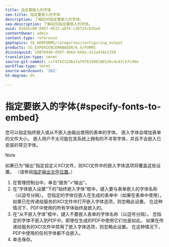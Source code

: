 ```yaml
---
title: 指定要嵌入的字体
seo-title: 指定要嵌入的字体
description: 了解如何指定要嵌入的字体。
seo-description: 了解如何指定要嵌入的字体。
uuid: 02da5c00-0467-4633-a076-c36725cbfbad
contentOwner: admin
content-type: reference
geptopics: SG_AEMFORMS/categories/configuring_output
products: SG_EXPERIENCEMANAGER/6.4/FORMS
discoiquuid: 180f0448-d507-4b6d-bb8a-d12a434e1250
translation-type: tm+mt
source-git-commit: ccf4f4232d6a7af0781480106526c4c6fcb7c40e
workflow-type: tm+mt
source-wordcount: '262'
ht-degree: 0%

---
```



# 指定要嵌入的字体{#specify-fonts-to-embed}

您可以指定始终嵌入或从不嵌入由输出使用的表单的字体。 嵌入字体会增加表单的文件大小。 嵌入用户不太可能在其系统上拥有的不寻常字体，并且不会嵌入已安装的常见字体。

>[!NOTE]
>
>如果已为“输出”指定自定义XCI文件，则XCI文件中的嵌入字体选项将覆盖这些设置。 （请参阅[指定输出文件位置](/help/forms/using/admin-help/specify-file-locations-output.md#specify-file-locations-for-output)。）

1. 在管理控制台中，单击“服务”>“输出”。
1. 在“字体嵌入设置”下的“始终嵌入字体”框中，键入要与表单嵌入的字体名称（以逗号分隔）。 您指定的字体仅嵌入在生成的表单中（如果在表单中使用）。 如果已在传递给服务的XCI文件中打开嵌入字体选项，则忽略此设置。 在这种情况下，PDF中使用的所有字体始终是嵌入的。
1. 在“从不嵌入字体”框中，键入不要嵌入表单的字体名称（以逗号分隔）。 您指定的字体不嵌入到PDF中，即使在生成的PDF中使用它们也是如此。 如果在传递给服务的XCI文件中禁用了嵌入字体选项，则忽略此设置。 在这种情况下，PDF中使用的任何字体都不会嵌入。
1. 单击保存。

